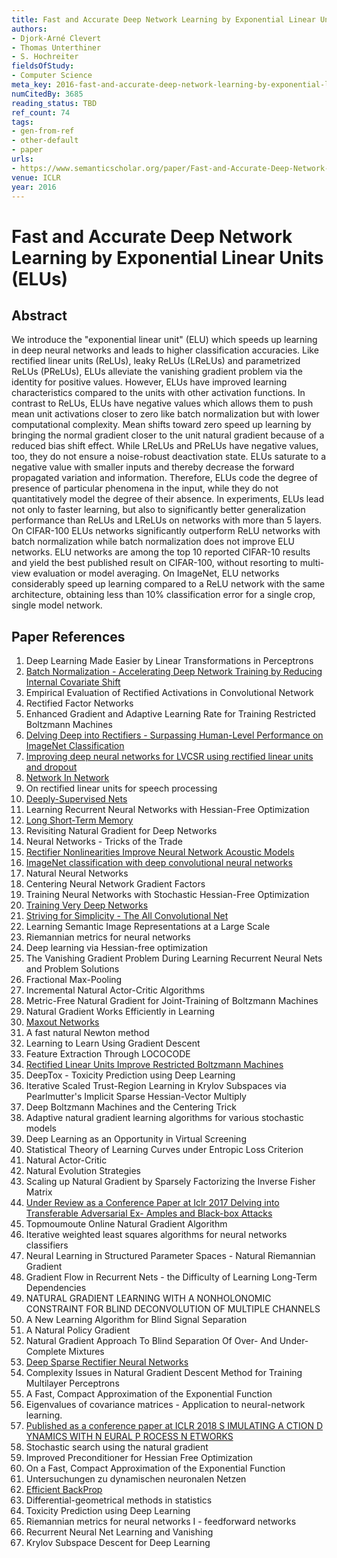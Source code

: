 ```yaml
---
title: Fast and Accurate Deep Network Learning by Exponential Linear Units (ELUs)
authors:
- Djork-Arné Clevert
- Thomas Unterthiner
- S. Hochreiter
fieldsOfStudy:
- Computer Science
meta_key: 2016-fast-and-accurate-deep-network-learning-by-exponential-linear-units-elus
numCitedBy: 3685
reading_status: TBD
ref_count: 74
tags:
- gen-from-ref
- other-default
- paper
urls:
- https://www.semanticscholar.org/paper/Fast-and-Accurate-Deep-Network-Learning-by-Linear-Clevert-Unterthiner/f63e917638553414526a0cc8550de4ad2d83fe7a?sort=total-citations
venue: ICLR
year: 2016
---
```


# Fast and Accurate Deep Network Learning by Exponential Linear Units (ELUs)

## Abstract

We introduce the "exponential linear unit" (ELU) which speeds up learning in deep neural networks and leads to higher classification accuracies. Like rectified linear units (ReLUs), leaky ReLUs (LReLUs) and parametrized ReLUs (PReLUs), ELUs alleviate the vanishing gradient problem via the identity for positive values. However, ELUs have improved learning characteristics compared to the units with other activation functions. In contrast to ReLUs, ELUs have negative values which allows them to push mean unit activations closer to zero like batch normalization but with lower computational complexity. Mean shifts toward zero speed up learning by bringing the normal gradient closer to the unit natural gradient because of a reduced bias shift effect. While LReLUs and PReLUs have negative values, too, they do not ensure a noise-robust deactivation state. ELUs saturate to a negative value with smaller inputs and thereby decrease the forward propagated variation and information. Therefore, ELUs code the degree of presence of particular phenomena in the input, while they do not quantitatively model the degree of their absence. In experiments, ELUs lead not only to faster learning, but also to significantly better generalization performance than ReLUs and LReLUs on networks with more than 5 layers. On CIFAR-100 ELUs networks significantly outperform ReLU networks with batch normalization while batch normalization does not improve ELU networks. ELU networks are among the top 10 reported CIFAR-10 results and yield the best published result on CIFAR-100, without resorting to multi-view evaluation or model averaging. On ImageNet, ELU networks considerably speed up learning compared to a ReLU network with the same architecture, obtaining less than 10% classification error for a single crop, single model network.

## Paper References

1. Deep Learning Made Easier by Linear Transformations in Perceptrons
2. [Batch Normalization - Accelerating Deep Network Training by Reducing Internal Covariate Shift](2015-batch-normalization-accelerating-deep-network-training-by-reducing-internal-covariate-shift)
3. Empirical Evaluation of Rectified Activations in Convolutional Network
4. Rectified Factor Networks
5. Enhanced Gradient and Adaptive Learning Rate for Training Restricted Boltzmann Machines
6. [Delving Deep into Rectifiers - Surpassing Human-Level Performance on ImageNet Classification](2015-delving-deep-into-rectifiers-surpassing-human-level-performance-on-imagenet-classification)
7. [Improving deep neural networks for LVCSR using rectified linear units and dropout](2013-improving-deep-neural-networks-for-lvcsr-using-rectified-linear-units-and-dropout)
8. [Network In Network](2014-network-in-network)
9. On rectified linear units for speech processing
10. [Deeply-Supervised Nets](2015-deeply-supervised-nets)
11. Learning Recurrent Neural Networks with Hessian-Free Optimization
12. [Long Short-Term Memory](1997-long-short-term-memory)
13. Revisiting Natural Gradient for Deep Networks
14. Neural Networks - Tricks of the Trade
15. [Rectifier Nonlinearities Improve Neural Network Acoustic Models](2013-rectifier-nonlinearities-improve-neural-network-acoustic-models)
16. [ImageNet classification with deep convolutional neural networks](2012-alexnet.md)
17. Natural Neural Networks
18. Centering Neural Network Gradient Factors
19. Training Neural Networks with Stochastic Hessian-Free Optimization
20. [Training Very Deep Networks](2015-training-very-deep-networks)
21. [Striving for Simplicity - The All Convolutional Net](2015-striving-for-simplicity-the-all-convolutional-net)
22. Learning Semantic Image Representations at a Large Scale
23. Riemannian metrics for neural networks
24. Deep learning via Hessian-free optimization
25. The Vanishing Gradient Problem During Learning Recurrent Neural Nets and Problem Solutions
26. Fractional Max-Pooling
27. Incremental Natural Actor-Critic Algorithms
28. Metric-Free Natural Gradient for Joint-Training of Boltzmann Machines
29. Natural Gradient Works Efficiently in Learning
30. [Maxout Networks](2013-maxout-networks)
31. A fast natural Newton method
32. Learning to Learn Using Gradient Descent
33. Feature Extraction Through LOCOCODE
34. [Rectified Linear Units Improve Restricted Boltzmann Machines](2010-rectified-linear-units-improve-restricted-boltzmann-machines)
35. DeepTox - Toxicity Prediction using Deep Learning
36. Iterative Scaled Trust-Region Learning in Krylov Subspaces via Pearlmutter's Implicit Sparse Hessian-Vector Multiply
37. Deep Boltzmann Machines and the Centering Trick
38. Adaptive natural gradient learning algorithms for various stochastic models
39. Deep Learning as an Opportunity in Virtual Screening
40. Statistical Theory of Learning Curves under Entropic Loss Criterion
41. Natural Actor-Critic
42. Natural Evolution Strategies
43. Scaling up Natural Gradient by Sparsely Factorizing the Inverse Fisher Matrix
44. [Under Review as a Conference Paper at Iclr 2017 Delving into Transferable Adversarial Ex- Amples and Black-box Attacks](2016-under-review-as-a-conference-paper-at-iclr-2017-delving-into-transferable-adversarial-ex-amples-and-black-box-attacks)
45. Topmoumoute Online Natural Gradient Algorithm
46. Iterative weighted least squares algorithms for neural networks classifiers
47. Neural Learning in Structured Parameter Spaces - Natural Riemannian Gradient
48. Gradient Flow in Recurrent Nets - the Difficulty of Learning Long-Term Dependencies
49. NATURAL GRADIENT LEARNING WITH A NONHOLONOMIC CONSTRAINT FOR BLIND DECONVOLUTION OF MULTIPLE CHANNELS
50. A New Learning Algorithm for Blind Signal Separation
51. A Natural Policy Gradient
52. Natural Gradient Approach To Blind Separation Of Over- And Under-Complete Mixtures
53. [Deep Sparse Rectifier Neural Networks](2011-deep-sparse-rectifier-neural-networks)
54. Complexity Issues in Natural Gradient Descent Method for Training Multilayer Perceptrons
55. A Fast, Compact Approximation of the Exponential Function
56. Eigenvalues of covariance matrices - Application to neural-network learning.
57. [Published as a conference paper at ICLR 2018 S IMULATING A CTION D YNAMICS WITH N EURAL P ROCESS N ETWORKS](2018-published-as-a-conference-paper-at-iclr-2018-s-imulating-a-ction-d-ynamics-with-n-eural-p-rocess-n-etworks)
58. Stochastic search using the natural gradient
59. Improved Preconditioner for Hessian Free Optimization
60. On a Fast, Compact Approximation of the Exponential Function
61. Untersuchungen zu dynamischen neuronalen Netzen
62. [Efficient BackProp](2012-efficient-backprop)
63. Differential-geometrical methods in statistics
64. Toxicity Prediction using Deep Learning
65. Riemannian metrics for neural networks I - feedforward networks
66. Recurrent Neural Net Learning and Vanishing
67. Krylov Subspace Descent for Deep Learning
